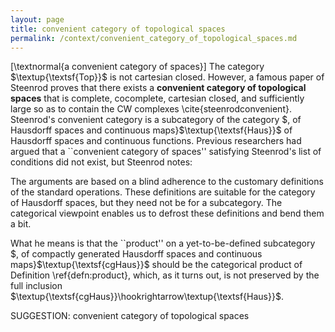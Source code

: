 ```yaml
---
layout: page
title: convenient category of topological spaces
permalink: /context/convenient_category_of_topological_spaces.md
---
```

[\textnormal{a convenient category of spaces}] The category $\textup{\textsf{Top}}$ is not cartesian closed. However, a famous paper of Steenrod proves that there exists a **convenient category of topological spaces** that is complete, cocomplete, cartesian closed, and sufficiently large so as to contain the CW complexes  \cite{steenrodconvenient}. Steenrod's convenient category is a subcategory of the category $, of Hausdorff spaces and continuous maps}$\textup{\textsf{Haus}}$ of Hausdorff spaces and continuous functions. Previous researchers had argued that a ``convenient category of spaces'' satisfying Steenrod's list of conditions did not exist, but Steenrod notes:

The arguments are based on a blind adherence to the customary definitions of the standard operations. These definitions are suitable for the category of Hausdorff spaces, but they need not be for a subcategory. The categorical viewpoint enables us to defrost these definitions and bend them a bit.

What he means is that the  ``product'' on a yet-to-be-defined subcategory    $, of compactly generated Hausdorff spaces and continuous maps}$\textup{\textsf{cgHaus}}$ should be the categorical product of Definition \ref{defn:product}, which, as it turns out, is not  preserved by the full inclusion $\textup{\textsf{cgHaus}}\hookrightarrow\textup{\textsf{Haus}}$.

SUGGESTION: convenient category of topological spaces